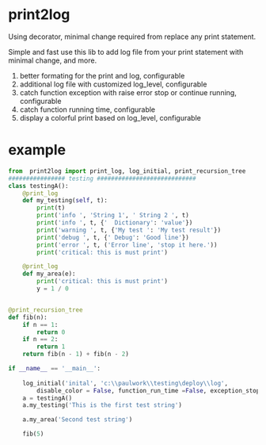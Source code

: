# print2log #
Using decorator, minimal change required from replace any print statement. 

Simple and fast use this lib to add log file from your print statement with minimal change,
and more. 
1. better formating for the print and log, configurable 
2. additional log file with customized log_level, configurable 
3. catch function exception with raise error stop or continue running, configurable
4. catch function running time, configurable
5. display a colorful print based on log_level, configurable

# example #

```python
from  print2log import print_log, log_initial, print_recursion_tree
################ testing ############################
class testingA():
    @print_log
    def my_testing(self, t):
        print(t)
        print('info ', 'String 1', ' String 2 ', t)
        print('info ', t, {'  Dictionary': 'value'})
        print('warning ', t, {'My test ': 'My test result'})
        print('debug ', t, {' Debug': 'Good line'})
        print('error ', t, ('Error line', 'stop it here.'))
        print('critical: this is must print')

    @print_log
    def my_area(e):
        print('critical: this is must print')
        y = 1 / 0


@print_recursion_tree
def fib(n):
    if n == 1:
        return 0
    if n == 2:
        return 1
    return fib(n - 1) + fib(n - 2)

if __name__ == '__main__':
    
    log_initial('inital', 'c:\\paulwork\\testing\deploy\\log', 
        disable_color = False, function_run_time =False, exception_stop =False)
    a = testingA()
    a.my_testing('This is the first test string')

    a.my_area('Second test string')

    fib(5)
```
